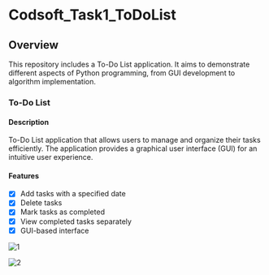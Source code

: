 # Codsoft_Task1_ToDoList

## Overview

This repository includes a To-Do List application. It aims to demonstrate different aspects of Python programming, from GUI development to algorithm implementation.

### To-Do List

#### Description

To-Do List application that allows users to manage and organize their tasks efficiently. The application provides a graphical user interface (GUI) for an intuitive user experience.

#### Features

- [x] Add tasks with a specified date
- [x] Delete tasks
- [x] Mark tasks as completed
- [x] View completed tasks separately
- [x] GUI-based interface

![1](https://github.com/ihtkahs/Codsoft/assets/138241603/71e7f873-9985-4618-be2b-a929f2fe70cc)   

![2](https://github.com/ihtkahs/Codsoft/assets/138241603/37247f60-ed65-4226-9ad2-a9adb0158267)

